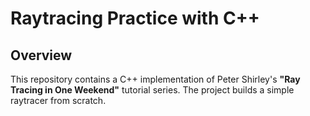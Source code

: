 # Raytracing Practice with C++

## Overview

This repository contains a C++ implementation of Peter Shirley's **"Ray Tracing in One Weekend"** tutorial series. The project builds a simple raytracer from scratch.
